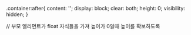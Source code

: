 .container:after{
    content: '';
    display: block;
    clear: both;
    height: 0;
    visibility: hidden;
}

// 부모 엘리먼트가 float 자식들을 가져 높이가 0일때 높이를 확보하도록